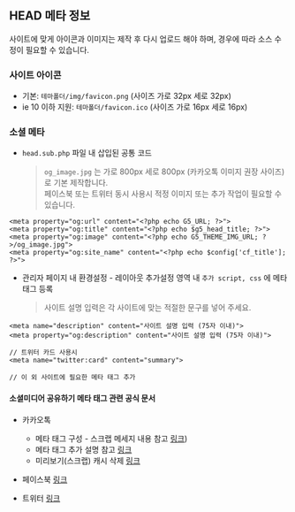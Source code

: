 ## HEAD 메타 정보
사이트에 맞게 아이콘과 이미지는 제작 후 다시 업로드 해야 하며, 경우에 따라 소스 수정이 필요할 수 있습니다.

### 사이트 아이콘
- 기본: `테마폴더/img/favicon.png` (사이즈 가로 32px 세로 32px)
- ie 10 이하 지원: `테마폴더/favicon.ico` (사이즈 가로 16px 세로 16px)

### 소셜 메타
- `head.sub.php` 파일 내 삽입된 공통 코드
    > `og_image.jpg` 는 가로 800px 세로 800px (카카오톡 이미지 권장 사이즈)로 기본 제작합니다.  
    > 페이스북 또는 트위터 동시 사용시 적정 이미지 또는 추가 작업이 필요할 수 있습니다.   
````
<meta property="og:url" content="<?php echo G5_URL; ?>">
<meta property="og:title" content="<?php echo $g5_head_title; ?>">
<meta property="og:image" content="<?php echo G5_THEME_IMG_URL; ?>/og_image.jpg">
<meta property="og:site_name" content="<?php echo $config['cf_title']; ?>">
````

- 관리자 페이지 내 환경설정 - 레이아웃 추가설정 영역 내 `추가 script, css` 에 메타 태그 등록
    > 사이트 설명 입력은 각 사이트에 맞는 적절한 문구를 넣어 주세요.  
````
<meta name="description" content="사이트 설명 입력 (75자 이내)">
<meta property="og:description" content="사이트 설명 입력 (75자 이내)">

// 트위터 카드 사용시
<meta name="twitter:card" content="summary">

// 이 외 사이트에 필요한 메타 태그 추가
````
#### 소셜미디어 공유하기 메타 태그 관련 공식 문서
- 카카오톡
    - 메타 태그 구성 - 스크랩 메세지 내용 참고 [링크](https://developers.kakao.com/docs/latest/ko/message/message-template#scrap]))
    - 메타 태그 추가 설명 참고 [링크](https://devtalk.kakao.com/t/topic/22238?source_topic_id=102650)
    - 미리보기(스크랩) 캐시 삭제 [링크](https://developers.kakao.com/tool/clear/og)

- 페이스북 [링크](https://developers.facebook.com/docs/sharing/webmasters#markup)
- 트위터 [링크](https://developer.twitter.com/en/docs/twitter-for-websites/cards/guides/getting-started)
